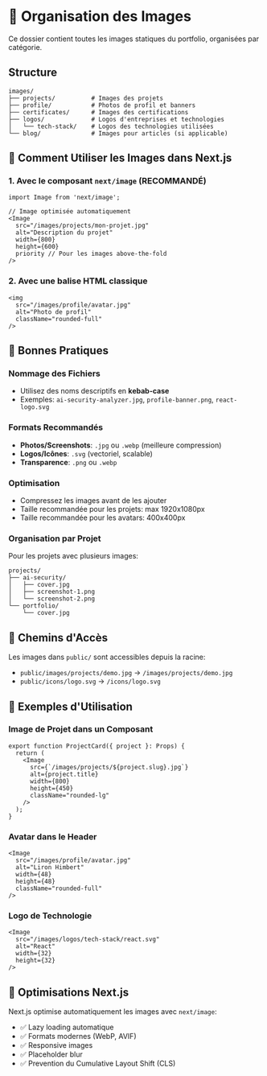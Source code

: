 # 📁 Organisation des Images

Ce dossier contient toutes les images statiques du portfolio, organisées par catégorie.

## Structure

```
images/
├── projects/          # Images des projets
├── profile/           # Photos de profil et banners
├── certificates/      # Images des certifications
├── logos/             # Logos d'entreprises et technologies
│   └── tech-stack/    # Logos des technologies utilisées
└── blog/              # Images pour articles (si applicable)
```

## 📌 Comment Utiliser les Images dans Next.js

### 1. Avec le composant `next/image` (RECOMMANDÉ)

```tsx
import Image from 'next/image';

// Image optimisée automatiquement
<Image
  src="/images/projects/mon-projet.jpg"
  alt="Description du projet"
  width={800}
  height={600}
  priority // Pour les images above-the-fold
/>
```

### 2. Avec une balise HTML classique

```tsx
<img
  src="/images/profile/avatar.jpg"
  alt="Photo de profil"
  className="rounded-full"
/>
```

## 🎨 Bonnes Pratiques

### Nommage des Fichiers
- Utilisez des noms descriptifs en **kebab-case**
- Exemples: `ai-security-analyzer.jpg`, `profile-banner.png`, `react-logo.svg`

### Formats Recommandés
- **Photos/Screenshots**: `.jpg` ou `.webp` (meilleure compression)
- **Logos/Icônes**: `.svg` (vectoriel, scalable)
- **Transparence**: `.png` ou `.webp`

### Optimisation
- Compressez les images avant de les ajouter
- Taille recommandée pour les projets: max 1920x1080px
- Taille recommandée pour les avatars: 400x400px

### Organisation par Projet
Pour les projets avec plusieurs images:
```
projects/
├── ai-security/
│   ├── cover.jpg
│   ├── screenshot-1.png
│   └── screenshot-2.png
└── portfolio/
    └── cover.jpg
```

## 🔗 Chemins d'Accès

Les images dans `public/` sont accessibles depuis la racine:
- `public/images/projects/demo.jpg` → `/images/projects/demo.jpg`
- `public/icons/logo.svg` → `/icons/logo.svg`

## 📝 Exemples d'Utilisation

### Image de Projet dans un Composant
```tsx
export function ProjectCard({ project }: Props) {
  return (
    <Image
      src={`/images/projects/${project.slug}.jpg`}
      alt={project.title}
      width={800}
      height={450}
      className="rounded-lg"
    />
  );
}
```

### Avatar dans le Header
```tsx
<Image
  src="/images/profile/avatar.jpg"
  alt="Liron Himbert"
  width={48}
  height={48}
  className="rounded-full"
/>
```

### Logo de Technologie
```tsx
<Image
  src="/images/logos/tech-stack/react.svg"
  alt="React"
  width={32}
  height={32}
/>
```

## 🚀 Optimisations Next.js

Next.js optimise automatiquement les images avec `next/image`:
- ✅ Lazy loading automatique
- ✅ Formats modernes (WebP, AVIF)
- ✅ Responsive images
- ✅ Placeholder blur
- ✅ Prevention du Cumulative Layout Shift (CLS)
